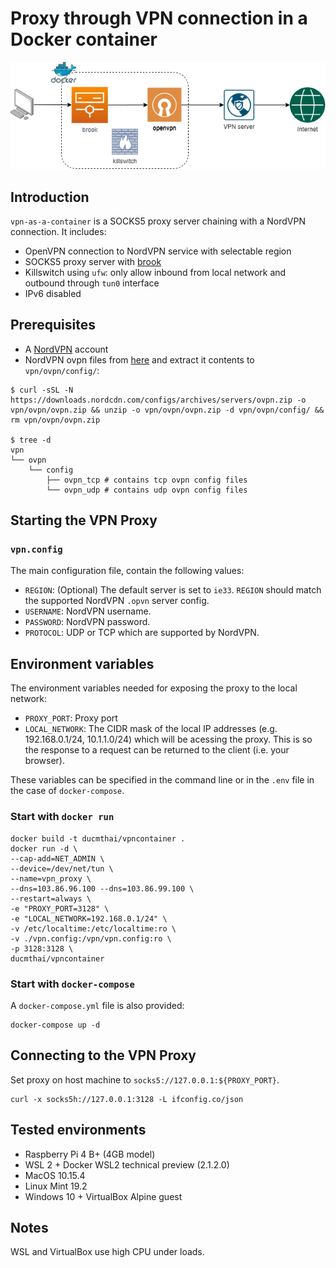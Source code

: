 # Proxy through VPN connection in a Docker container

![vpncontainer](vpncontainer.png)

## Introduction
`vpn-as-a-container` is a SOCKS5 proxy server chaining with a NordVPN connection. It includes:

- OpenVPN connection to NordVPN service with selectable region
- SOCKS5 proxy server with [brook](https://github.com/txthinking/brook)
- Killswitch using `ufw`: only allow inbound from local network and outbound through `tun0` interface
- IPv6 disabled

## Prerequisites

- A [NordVPN](https://nordvpn.com) account
- NordVPN ovpn files from [here](https://downloads.nordcdn.com/configs/archives/servers/ovpn.zip) and extract it contents to `vpn/ovpn/config/`:

```Shell
$ curl -sSL -N https://downloads.nordcdn.com/configs/archives/servers/ovpn.zip -o vpn/ovpn/ovpn.zip && unzip -o vpn/ovpn/ovpn.zip -d vpn/ovpn/config/ && rm vpn/ovpn/ovpn.zip

$ tree -d
vpn
└── ovpn
    └── config
        ├── ovpn_tcp # contains tcp ovpn config files
        └── ovpn_udp # contains udp ovpn config files
```

## Starting the VPN Proxy
### `vpn.config`

The main configuration file, contain the following values:

- `REGION`: (Optional) The default server is set to `ie33`. `REGION` should match the supported NordVPN `.opvn` server config.
- `USERNAME`: NordVPN username.
- `PASSWORD`: NordVPN password.
- `PROTOCOL`: UDP or TCP which are supported by NordVPN.

## Environment variables

The environment variables needed for exposing the proxy to the local network:

- `PROXY_PORT`: Proxy port
- `LOCAL_NETWORK`: The CIDR mask of the local IP addresses (e.g. 192.168.0.1/24, 10.1.1.0/24) which will be acessing the proxy. This is so the response to a request can be returned to the client (i.e. your browser).

These variables can be specified in the command line or in the `.env` file in the case of `docker-compose`.

### Start with `docker run`

```Shell
docker build -t ducmthai/vpncontainer .
docker run -d \
--cap-add=NET_ADMIN \
--device=/dev/net/tun \
--name=vpn_proxy \
--dns=103.86.96.100 --dns=103.86.99.100 \
--restart=always \
-e "PROXY_PORT=3128" \
-e "LOCAL_NETWORK=192.168.0.1/24" \
-v /etc/localtime:/etc/localtime:ro \
-v ./vpn.config:/vpn/vpn.config:ro \
-p 3128:3128 \
ducmthai/vpncontainer
```

### Start with `docker-compose`

A `docker-compose.yml` file is also provided:

```Shell
docker-compose up -d
```

## Connecting to the VPN Proxy

Set proxy on host machine to `socks5://127.0.0.1:${PROXY_PORT}`.

```Shell
curl -x socks5h://127.0.0.1:3128 -L ifconfig.co/json
```

## Tested environments
- Raspberry Pi 4 B+ (4GB model)
- WSL 2 + Docker WSL2 technical preview (2.1.2.0)
- MacOS 10.15.4
- Linux Mint 19.2
- Windows 10 + VirtualBox Alpine guest

## Notes
WSL and VirtualBox use high CPU under loads.
